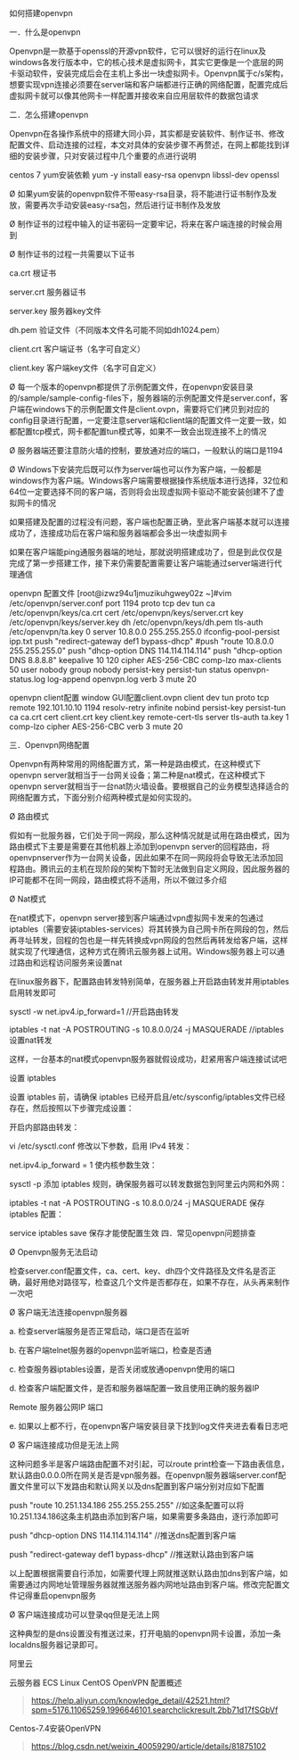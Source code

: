 如何搭建openvpn

一．什么是openvpn

Openvpn是一款基于openssl的开源vpn软件，它可以很好的运行在linux及windows各发行版本中，它的核心技术是虚拟网卡，其实它更像是一个底层的网卡驱动软件，安装完成后会在主机上多出一块虚拟网卡。Openvpn属于c/s架构，想要实现vpn连接必须要在server端和客户端都进行正确的网络配置，配置完成后虚拟网卡就可以像其他网卡一样配置并接收来自应用层软件的数据包请求

二．怎么搭建openvpn

Openvpn在各操作系统中的搭建大同小异，其实都是安装软件、制作证书、修改配置文件、启动连接的过程，本文对具体的安装步骤不再赘述，在网上都能找到详细的安装步骤，只对安装过程中几个重要的点进行说明

centos 7 yum安装依赖
yum -y install easy-rsa openvpn libssl-dev openssl

Ø  如果yum安装的openvpn软件不带easy-rsa目录，将不能进行证书制作及发放，需要再次手动安装easy-rsa包，然后进行证书制作及发放

Ø  制作证书的过程中输入的证书密码一定要牢记，将来在客户端连接的时候会用到

Ø  制作证书的过程一共需要以下证书

ca.crt  根证书

server.crt  服务器证书

server.key  服务器key文件

dh.pem  验证文件（不同版本文件名可能不同如dh1024.pem）

client.crt  客户端证书（名字可自定义）

client.key  客户端key文件（名字可自定义）

Ø  每一个版本的openvpn都提供了示例配置文件，在openvpn安装目录的/sample/sample-config-files下，服务器端的示例配置文件是server.conf，客户端在windows下的示例配置文件是client.ovpn，需要将它们拷贝到对应的config目录进行配置，一定要注意server端和client端的配置文件一定要一致，如都配置tcp模式，网卡都配置tun模式等，如果不一致会出现连接不上的情况

Ø  服务器端还要注意防火墙的控制，要放通对应的端口，一般默认的端口是1194

Ø  Windows下安装完后既可以作为server端也可以作为客户端，一般都是windows作为客户端。Windows客户端需要根据操作系统版本进行选择，32位和64位一定要选择不同的客户端，否则将会出现虚拟网卡驱动不能安装创建不了虚拟网卡的情况


如果搭建及配置的过程没有问题，客户端也配置正确，至此客户端基本就可以连接成功了，连接成功后在客户端和服务器端都会多出一块虚拟网卡


如果在客户端能ping通服务器端的地址，那就说明搭建成功了，但是到此仅仅是完成了第一步搭建工作，接下来仍需要配置需要让客户端能通过server端进行代理通信

openvpn 配置文件
[root@izwz94u1jmuzikuhgwey02z ~]#vim /etc/openvpn/server.conf 
port 1194
proto tcp
dev tun
ca /etc/openvpn/keys/ca.crt
cert /etc/openvpn/keys/server.crt
key /etc/openvpn/keys/server.key
dh /etc/openvpn/keys/dh.pem
tls-auth /etc/openvpn/ta.key 0
server 10.8.0.0 255.255.255.0
ifconfig-pool-persist ipp.txt
push "redirect-gateway def1 bypass-dhcp"
#push "route 10.8.0.0 255.255.255.0"
push "dhcp-option DNS 114.114.114.114"
push "dhcp-option DNS 8.8.8.8"
keepalive 10 120
cipher AES-256-CBC
comp-lzo
max-clients 50
user nobody
group nobody
persist-key
persist-tun
status openvpn-status.log
log-append  openvpn.log
verb 3
mute 20


openvpn client配置 window GUI配置client.ovpn
client
dev tun
proto tcp
remote 192.101.10.10 1194 
resolv-retry infinite
nobind
persist-key
persist-tun
ca ca.crt
cert client.crt
key client.key
remote-cert-tls server
tls-auth ta.key 1
comp-lzo 
cipher AES-256-CBC
verb 3
mute 20

三．Openvpn网络配置

Openvpn有两种常用的网络配置方式，第一种是路由模式，在这种模式下openvpn server就相当于一台网关设备；第二种是nat模式，在这种模式下openvpn server就相当于一台nat防火墙设备。要根据自己的业务模型选择适合的网络配置方式，下面分别介绍两种模式是如何实现的。

Ø  路由模式

假如有一批服务器，它们处于同一网段，那么这种情况就是试用在路由模式，因为路由模式下主要是需要在其他机器上添加到openvpn server的回程路由，将openvpnserver作为一台网关设备，因此如果不在同一网段将会导致无法添加回程路由。腾讯云的主机在现阶段的架构下暂时无法做到自定义网段，因此服务器的IP可能都不在同一网段，路由模式将不适用，所以不做过多介绍

Ø  Nat模式

在nat模式下，openvpn server接到客户端通过vpn虚拟网卡发来的包通过iptables（需要安装iptables-services）将其转换为自己网卡所在网段的包，然后再寻址转发，回程的包也是一样先转换成vpn网段的包然后再转发给客户端，这样就实现了代理通信，这种方式在腾讯云服务器上试用。Windows服务器上可以通过路由和远程访问服务来设置nat

在linux服务器下，配置路由转发特别简单，在服务器上开启路由转发并用iptables启用转发即可

sysctl -w net.ipv4.ip_forward=1    //开启路由转发

iptables -t nat -A POSTROUTING -s 10.8.0.0/24 -j MASQUERADE     //iptables设置nat转发

这样，一台基本的nat模式openvpn服务器就假设成功，赶紧用客户端连接试试吧

设置 iptables

设置 iptables 前，请确保 iptables 已经开启且/etc/sysconfig/iptables文件已经存在，然后按照以下步骤完成设置：

开启内部路由转发：

vi /etc/sysctl.conf
修改以下参数，启用 IPv4 转发：

net.ipv4.ip_forward = 1
使内核参数生效：

sysctl -p
添加 iptables 规则，确保服务器可以转发数据包到阿里云内网和外网：

iptables -t nat -A POSTROUTING -s 10.8.0.0/24 -j MASQUERADE
保存 iptables 配置：

service iptables save
保存才能使配置生效
四．常见openvpn问题排查

Ø  Openvpn服务无法启动

检查server.conf配置文件，ca、cert、key、dh四个文件路径及文件名是否正确，最好用绝对路径写，检查这几个文件是否都存在，如果不存在，从头再来制作一次吧

Ø  客户端无法连接openvpn服务器

a.      检查server端服务是否正常启动，端口是否在监听

b.      在客户端telnet服务器的openvpn监听端口，检查是否通

c.      检查服务器iptables设置，是否关闭或放通openvpn使用的端口

d.      检查客户端配置文件，是否和服务器端配置一致且使用正确的服务器IP

Remote 服务器公网IP 端口

e.      如果以上都不行，在openvpn客户端安装目录下找到log文件夹进去看看日志吧

Ø  客户端连接成功但是无法上网

这种问题多半是客户端路由配置不对引起，可以route print检查一下路由表信息，默认路由0.0.0.0所在网关是否是vpn服务器。在openvpn服务器端server.conf配置文件里可以下发路由和默认网关以及dns配置到客户端分别对应如下配置

push "route 10.251.134.186 255.255.255.255"  //如这条配置可以将10.251.134.186这条主机路由添加到客户端，如果需要多条路由，逐行添加即可

push "dhcp-option DNS 114.114.114.114"    //推送dns配置到客户端

push "redirect-gateway def1 bypass-dhcp"  //推送默认路由到客户端

以上配置根据需要自行添加，如需要代理上网就推送默认路由加dns到客户端，如需要通过内网地址管理服务器就推送服务器内网地址路由到客户端。修改完配置文件记得重启openvpn服务

Ø  客户端连接成功可以登录qq但是无法上网

这种典型的是dns设置没有推送过来，打开电脑的openvpn网卡设置，添加一条localdns服务器记录即可。


阿里云

云服务器 ECS Linux CentOS OpenVPN 配置概述 

> https://help.aliyun.com/knowledge_detail/42521.html?spm=5176.11065259.1996646101.searchclickresult.2bb71d17fSGbVf

Centos-7.4安装OpenVPN
> https://blog.csdn.net/weixin_40059290/article/details/81875102
